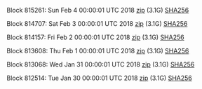 Block 815261: Sun Feb  4 00:00:01 UTC 2018 [zip](https://dash-bootstrap.ams3.digitaloceanspaces.com/mainnet/2018-02-04/bootstrap.dat.zip) (3.1G) [SHA256](https://dash-bootstrap.ams3.digitaloceanspaces.com/mainnet/2018-02-04/sha256.txt)

Block 814707: Sat Feb  3 00:00:01 UTC 2018 [zip](https://dash-bootstrap.ams3.digitaloceanspaces.com/mainnet/2018-02-03/bootstrap.dat.zip) (3.1G) [SHA256](https://dash-bootstrap.ams3.digitaloceanspaces.com/mainnet/2018-02-03/sha256.txt)

Block 814157: Fri Feb  2 00:00:01 UTC 2018 [zip](https://dash-bootstrap.ams3.digitaloceanspaces.com/mainnet/2018-02-02/bootstrap.dat.zip) (3.1G) [SHA256](https://dash-bootstrap.ams3.digitaloceanspaces.com/mainnet/2018-02-02/sha256.txt)

Block 813608: Thu Feb  1 00:00:01 UTC 2018 [zip](https://dash-bootstrap.ams3.digitaloceanspaces.com/mainnet/2018-02-01/bootstrap.dat.zip) (3.1G) [SHA256](https://dash-bootstrap.ams3.digitaloceanspaces.com/mainnet/2018-02-01/sha256.txt)

Block 813068: Wed Jan 31 00:00:01 UTC 2018 [zip](https://dash-bootstrap.ams3.digitaloceanspaces.com/mainnet/2018-01-31/bootstrap.dat.zip) (3.1G) [SHA256](https://dash-bootstrap.ams3.digitaloceanspaces.com/mainnet/2018-01-31/sha256.txt)

Block 812514: Tue Jan 30 00:00:01 UTC 2018 [zip](https://dash-bootstrap.ams3.digitaloceanspaces.com/mainnet/2018-01-30/bootstrap.dat.zip) (3.1G) [SHA256](https://dash-bootstrap.ams3.digitaloceanspaces.com/mainnet/2018-01-30/sha256.txt)
